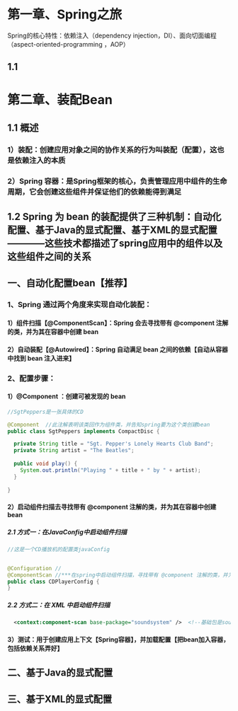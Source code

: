 

# 第一章、Spring之旅
Spring的核心特性：依赖注入（dependency injection，DI）、面向切面编程（aspect-oriented-programming ，AOP） 
## 1.1



# 第二章、装配Bean
## 1.1 概述
### 1）装配：创建应用对象之间的协作关系的行为叫装配（配置），这也是依赖注入的本质
### 2）Spring 容器：是Spring框架的核心，负责管理应用中组件的生命周期，它会创建这些组件并保证他们的依赖能得到满足
## 1.2 Spring 为 bean 的装配提供了三种机制：自动化配置、基于Java的显式配置、基于XML的显式配置————这些技术都描述了spring应用中的组件以及这些组件之间的关系
## 一、自动化配置bean【推荐】

### 1、Spring 通过两个角度来实现自动化装配：
#### 1）组件扫描【@ComponentScan】：Spring 会去寻找带有 @component 注解的类，并为其在容器中创建 bean
#### 2）自动装配【@Autowired】：Spring 自动满足 bean 之间的依赖【自动从容器中找到 bean 注入进来】

### 2、配置步骤：
#### 1）@Component ：创建可被发现的 bean

```JAVA
//SgtPeppers是一张具体的CD

@Component  //此注解表明该类回作为组件类，并告知spring要为这个类创建bean
public class SgtPeppers implements CompactDisc {

  private String title = "Sgt. Pepper's Lonely Hearts Club Band";  
  private String artist = "The Beatles";
  
  public void play() {
    System.out.println("Playing " + title + " by " + artist);
  }
  
}
```

#### 2）启动组件扫描去寻找带有 @component 注解的类，并为其在容器中创建 bean

##### 2.1 方式一：在JavaConfig中启动组件扫描
```JAVA
//这是一个CD播放机的配置类javaConfig


@Configuration //
@ComponentScan //***在spring中启动组件扫描，寻找带有 @component 注解的类，并为其在容器中创建 bean。【默认扫描此类相同包下的所有子包】
public class CDPlayerConfig { 
}

```
##### 2.2 方式二：在 XML 中启动组件扫描
```XML
  <context:component-scan base-package="soundsystem" />  <!--基础包是soundsystem，于是扫描它及其子包-->
```

#### 3）测试：用于创建应用上下文【Spring容器】，并加载配置【把bean加入容器，包括依赖关系弄好】
## 二、基于Java的显式配置


## 三、基于XML的显式配置